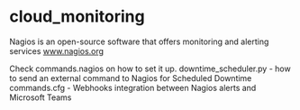 # cloud_monitoring

Nagios is an open-source software that offers monitoring and alerting services
www.nagios.org

Check commands.nagios on how to set it up.
downtime_scheduler.py - how to send an external command to Nagios for Scheduled Downtime
commands.cfg - Webhooks integration between Nagios alerts and Microsoft Teams
